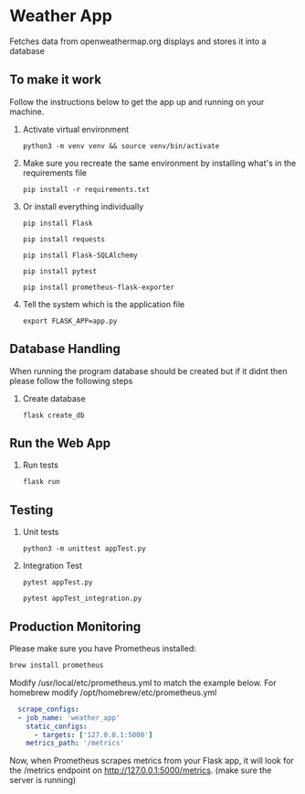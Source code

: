 # Weather App

Fetches data from openweathermap.org displays and stores it into a database

## To make it work

Follow the instructions below to get the app up and running on your machine.

1.  Activate virtual environment
    ```shell
    python3 -m venv venv && source venv/bin/activate
    ```
1.  Make sure you recreate the same environment by installing what's in the requirements file
    ```shell
    pip install -r requirements.txt
    ```

1.  Or install everything individually
    ```shell
    pip install Flask
    ```
    ```shell
    pip install requests
    ```
    ```shell
    pip install Flask-SQLAlchemy
    ```
    ```shell
    pip install pytest
    ```
    ```shell
    pip install prometheus-flask-exporter
    ```

2. Tell the system which is the application file
    ```shell
    export FLASK_APP=app.py
    ```

## Database Handling

When running the program database should be created but if it didnt then please follow the following steps

1.  Create database
    ```shell
    flask create_db
    ```

## Run the Web App

1.  Run tests
    ```shell
    flask run
    ```

## Testing

1.  Unit tests
    ```shell
    python3 -m unittest appTest.py
    ```
2. Integration Test

    ```shell
    pytest appTest.py
    ```
    ```shell
    pytest appTest_integration.py
    ```
    
## Production Monitoring

Please make sure you have Prometheus installed:

```bash
brew install prometheus
```

Modify /usr/local/etc/prometheus.yml to match the example below. For homebrew modify /opt/homebrew/etc/prometheus.yml

```yaml
  scrape_configs:
  - job_name: 'weather_app'
    static_configs:
      - targets: ['127.0.0.1:5000']
    metrics_path: '/metrics'
```
Now, when Prometheus scrapes metrics from your Flask app, it will look for the /metrics endpoint on http://127.0.0.1:5000/metrics. (make sure the server is running)